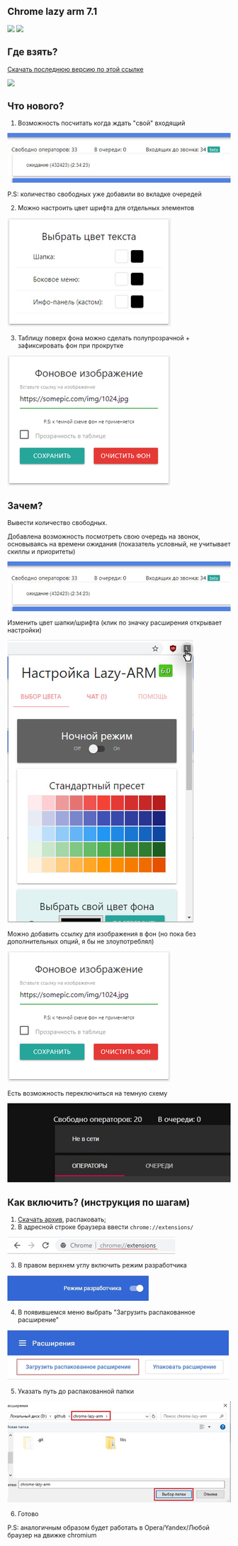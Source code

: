 ## Chrome lazy arm 7.1

![](https://img.shields.io/badge/version-7.1-green) ![](https://img.shields.io/badge/build-passing-brightgreen)

## Где взять?
[Скачать последнюю версию по этой ссылке](https://github.com/JustMonk/chrome-lazy-arm/releases/download/7.1/chrome-lazy-arm-7.1.rar)

![](screenshoot/demo.jpg)

## Что нового?

1) Возможность посчитать когда ждать "свой" входящий

![](https://github.com/JustMonk/chrome-lazy-arm/blob/master/screenshoots/queue.jpg)

P.S: количество свободных уже добавили во вкладке очередей

2) Можно настроить цвет шрифта для отдельных элементов

![](https://github.com/JustMonk/chrome-lazy-arm/blob/master/screenshoots/font.jpg)

3) Таблицу поверх фона можно сделать полупрозрачной + зафиксировать фон при прокрутке

![](https://github.com/JustMonk/chrome-lazy-arm/blob/master/screenshoots/bg.png)

## Зачем?

Вывести количество свободных. 

Добавлена возможность посмотреть свою очередь на звонок, основываясь на времени ожидания (показатель условный, не учитывает скиллы и приоритеты)

![](screenshoots/queue.jpg)

Изменить цвет шапки/шрифта (клик по значку расширения открывает настройки)

![](screenshoots/settings.jpg)

Можно добавить ссылку для изображения в фон (но пока без дополнительных опций, я бы не злоупотреблял)

![](screenshoots/bg.png)


Есть возможность переключиться на темную схему

![](screenshoots/dark.jpg)

## Как включить? (инструкция по шагам)

1) [Скачать архив](https://github.com/JustMonk/chrome-lazy-arm/releases/download/7.1/chrome-lazy-arm-7.1.rar), распаковать;
2) В адресной строке браузера ввести `chrome://extensions/`

![](screenshoots/chrome_extensions_path.jpg)

3) В правом верхнем углу включить режим разработчика

![](screenshoots/dev_mode.jpg)

4) В появившемся меню выбрать "Загрузить распакованное расширение"

![](screenshoots/upload_ext.jpg)

5) Указать путь до распакованной папки

![](screenshoots/path.jpg)

6) Готово

P.S: аналогичным образом будет работать в Opera/Yandex/Любой браузер на движке chromium
